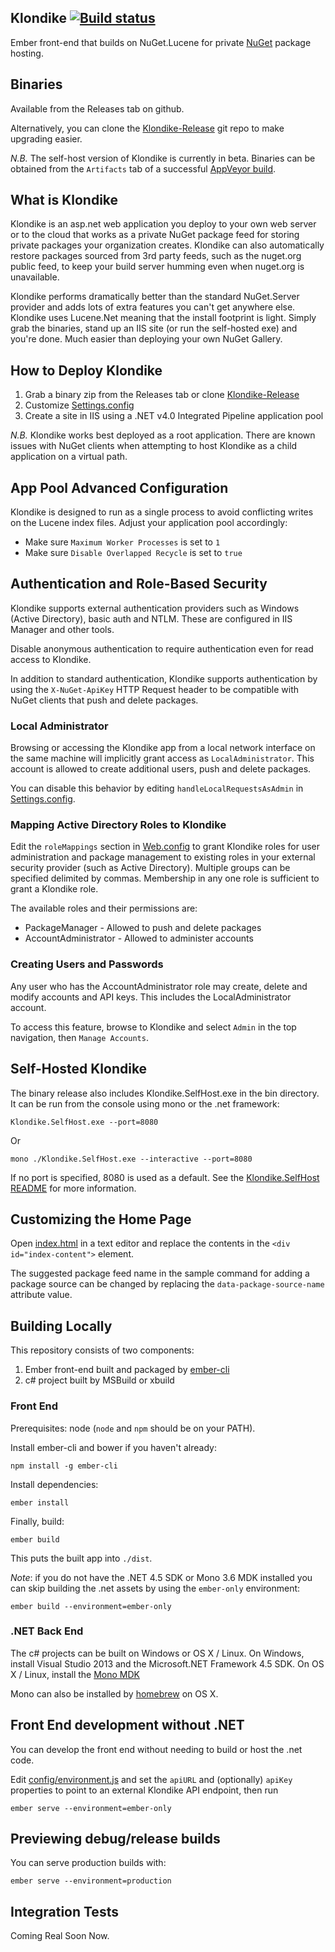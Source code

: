 ## Klondike [![Build status](https://ci.appveyor.com/api/projects/status/vxqnth8eyerocfpm/branch/master?svg=true)](https://ci.appveyor.com/project/chriseldredge/klondike/branch/master)

Ember front-end that builds on NuGet.Lucene for private [NuGet](https://www.nuget.org/) package hosting.

## Binaries

Available from the Releases tab on github.

Alternatively, you can clone the [Klondike-Release](https://github.com/themotleyfool/Klondike-Release)
git repo to make upgrading easier.

_N.B._ The self-host version of Klondike is currently in beta. Binaries can be obtained from the `Artifacts` tab of a successful [AppVeyor build](https://ci.appveyor.com/project/chriseldredge/klondike/).

## What is Klondike

Klondike is an asp.net web application you deploy to your own web server or to the cloud
that works as a private NuGet package feed for storing private packages your organization
creates. Klondike can also automatically restore packages sourced from 3rd party feeds,
such as the nuget.org public feed, to keep your build server humming even when nuget.org
is unavailable.

Klondike performs dramatically better than the standard NuGet.Server provider and adds lots
of extra features you can't get anywhere else. Klondike uses Lucene.Net meaning that the
install footprint is light. Simply grab the binaries, stand up an IIS site (or run the self-hosted
exe) and you're done. Much easier than deploying your own NuGet Gallery.

## How to Deploy Klondike

1. Grab a binary zip from the Releases tab or clone
[Klondike-Release](https://github.com/themotleyfool/Klondike-Release)
1. Customize [Settings.config](src/Klondike.WebHost/Settings.config)
1. Create a site in IIS using a .NET v4.0 Integrated Pipeline application pool

_N.B._ Klondike works best deployed as a root application. There are known issues
with NuGet clients when attempting to host Klondike as a child application on a
virtual path.

## App Pool Advanced Configuration

Klondike is designed to run as a single process to avoid conflicting writes on
the Lucene index files. Adjust your application pool accordingly:

* Make sure `Maximum Worker Processes` is set to `1`
* Make sure `Disable Overlapped Recycle` is set to `true`

## Authentication and Role-Based Security

Klondike supports external authentication providers such as Windows (Active Directory),
basic auth and NTLM. These are configured in IIS Manager and other tools.

Disable anonymous authentication to require authentication even for read access to Klondike.

In addition to standard authentication, Klondike supports authentication by using the
`X-NuGet-ApiKey` HTTP Request header to be compatible with NuGet clients that push and delete
packages.

### Local Administrator

Browsing or accessing the Klondike app from a local network interface on the same machine
will implicitly grant access as `LocalAdministrator`. This account is allowed to create
additional users, push and delete packages.

You can disable this behavior by editing `handleLocalRequestsAsAdmin` in [Settings.config](src/Klondike.WebHost/Settings.config).

### Mapping Active Directory Roles to Klondike

Edit the `roleMappings` section in [Web.config](src/Klondike.WebHost/Web.config) to grant
Klondike roles for user administration and package management to existing roles in your
external security provider (such as Active Directory). Multiple groups can be specified 
delimited by commas. Membership in any one role is sufficient to grant a Klondike role.

The available roles and their permissions are:

* PackageManager - Allowed to push and delete packages
* AccountAdministrator - Allowed to administer accounts

### Creating Users and Passwords

Any user who has the AccountAdministrator role may create, delete and modify accounts
and API keys. This includes the LocalAdministrator account.

To access this feature, browse to Klondike and select `Admin` in the top navigation,
then `Manage Accounts`.

## Self-Hosted Klondike

The binary release also includes Klondike.SelfHost.exe in the bin directory.
It can be run from the console using mono or the .net framework:

    Klondike.SelfHost.exe --port=8080

Or

    mono ./Klondike.SelfHost.exe --interactive --port=8080

If no port is specified, 8080 is used as a default. See the [Klondike.SelfHost README](src/Klondike.SelfHost/README.md)
for more information.

## Customizing the Home Page

Open [index.html](app/index.html) in a text editor and replace the contents in
the `<div id="index-content">` element.

The suggested package feed name in the sample command for adding a package source
can be changed by replacing the `data-package-source-name` attribute value.

## Building Locally

This repository consists of two components:

1. Ember front-end built and packaged by [ember-cli](http://www.ember-cli.com/)
1. c# project built by MSBuild or xbuild

### Front End

Prerequisites: node (`node` and `npm` should be on your PATH).

Install ember-cli and bower if you haven't already:

    npm install -g ember-cli

Install dependencies:

    ember install

Finally, build:

    ember build

This puts the built app into `./dist`.

_Note_: if you do not have the .NET 4.5 SDK or Mono 3.6 MDK installed you can
skip building the .net assets by using the `ember-only` environment:

    ember build --environment=ember-only

### .NET Back End

The c# projects can be built on Windows or OS X / Linux. On Windows,
install Visual Studio 2013 and the Microsoft.NET Framework 4.5 SDK.
On OS X / Linux, install the [Mono MDK](http://www.mono-project.com/download/)

Mono can also be installed by [homebrew](http://brew.sh/) on OS X.

## Front End development without .NET

You can develop the front end without needing to build or host the .net code.

Edit [config/environment.js](config/environment.js) and set the `apiURL`
and (optionally) `apiKey` properties to point to an external Klondike API endpoint,
then run

    ember serve --environment=ember-only

## Previewing debug/release builds

You can serve production builds with:

    ember serve --environment=production

## Integration Tests

Coming Real Soon Now.
